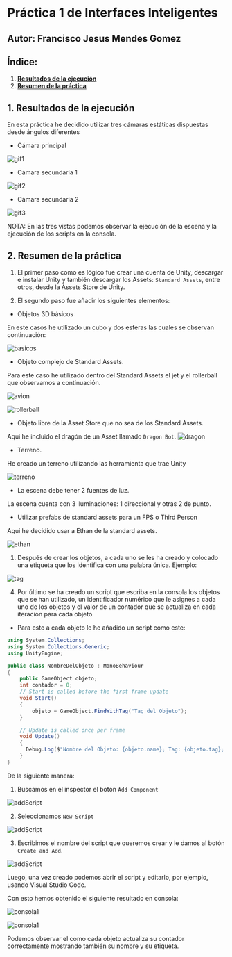 # **Práctica 1 de Interfaces Inteligentes**
## **Autor**: Francisco Jesus Mendes Gomez

## **Índice:**  

1. [**Resultados de la ejecución**](#id1)
2. [**Resumen de la práctica**](#id2)  

<div name="id1" />

## 1. Resultados de la ejecución
En esta práctica he decidido utilizar tres cámaras estáticas dispuestas desde ángulos diferentes
+ Cámara principal

![gif1](./img/Gif1.gif)  
  
+ Cámara secundaria 1  
  
![gif2](./img/Gif2.gif)

+ Cámara secundaria 2  
  
![gif3](./img/Gif3.gif)

  NOTA: En las tres vistas podemos observar la ejecución de la escena y la ejecución de los scripts en la consola.  

<div name="id2" />

## 2. Resumen de la práctica

1. El primer paso como es lógico fue crear una cuenta de Unity, descargar e instalar Unity y también descargar los Assets: `Standard Assets`, entre otros, desde la Assets Store de Unity.  


2. El segundo paso fue añadir los siguientes elementos:

+ Objetos 3D básicos

En este casos he utilizado un cubo y dos esferas las cuales se observan continuación:  

![basicos](./img/basic.png)  


+ Objeto complejo de Standard Assets.

Para este caso he utilizado dentro del Standard Assets el jet y el rollerball que observamos a continuación.

![avion](./img/avion.png)  

![rollerball](./img/rollerball.png)

+ Objeto libre de la Asset Store que no sea de los Standard Assets.

Aqui he incluido el dragón de un Asset llamado `Dragon Bot`.
![dragon](./img/dragon.png)

+ Terreno.

He creado un terreno utilizando las herramienta que trae Unity  

![terreno](./img/terreno.png)

+ La escena debe tener 2 fuentes de luz.

La escena cuenta con 3 iluminaciones: 1 direccional y otras 2 de punto.  

+ Utilizar prefabs de standard assets para un FPS o Third Person
  
Aqui he decidido usar a Ethan de la standard assets.  

![ethan](./img/ethan.png)  

1. Después de crear los objetos, a cada uno se les ha creado y colocado una etiqueta que los identifica con una palabra única. Ejemplo:

![tag](./img/tag.png)  


4. Por último se ha creado un script que escriba en la consola los objetos que se han utilizado, un identificador numérico que le asignes a cada uno de los objetos y el valor de un contador que se actualiza en cada iteración para cada objeto. 

+ Para esto a cada objeto le he añadido un script como este:  

```c#
using System.Collections;
using System.Collections.Generic;
using UnityEngine;

public class NombreDelObjeto : MonoBehaviour
{
    public GameObject objeto; 
    int contador = 0;
    // Start is called before the first frame update
    void Start()
    {
        objeto = GameObject.FindWithTag("Tag del Objeto");
    }

    // Update is called once per frame
    void Update()
    {
      Debug.Log($"Nombre del Objeto: {objeto.name}; Tag: {objeto.tag}; Contador del objeto: {contador++}"); 
    }
}

```
De la siguiente manera:

1. Buscamos en el inspector el botón  `Add Component`

![addScript](./img/addScript1.png)

2. Seleccionamos `New Script`

![addScript](./img/addScript2.png)

3. Escribimos el nombre del script que queremos crear y le damos al botón `Create and Add`.

![addScript](./img/addScript3.png)
  
Luego, una vez creado podemos abrir el script y editarlo, por ejemplo, usando Visual Studio Code.

Con esto hemos obtenido el siguiente resultado en consola:

![consola1](./img/consola1.png)  

![consola1](./img/consola2.png)

Podemos observar el como cada objeto actualiza su contador correctamente mostrando también su nombre y su etiqueta.